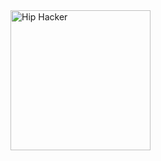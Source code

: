  <a href= "https://cloud.layer5.io/user/a5eb9e0a-c9e3-4b66-890c-8f018e729306?tab=badges&badge=first-interactive-terminal-session" >
    <img width="224px" height="224px" src = "https://badges.layer5.io/assets/badges/first-interactive-terminal-session/first-interactive-terminal-session.png" alt = "Hip Hacker" />
  </a >
